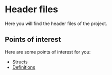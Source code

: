 # Header files

Here you will find the header files of the project.

## Points of interest

Here are some points of interest for you:

- [Structs](https://github.com/bigasdev/bigas-c-engine/blob/main/srch/structs.h)
- [Definitions](https://github.com/bigasdev/bigas-c-engine/blob/main/srch/defs.h)
